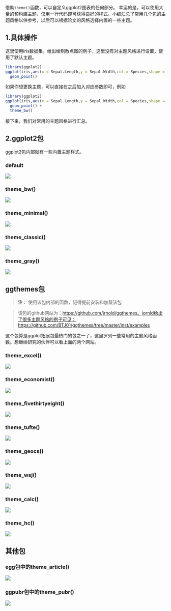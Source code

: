 

借助`theme()`函数，可以自定义ggplot2图表的任何部分。 幸运的是，可以使用大量的预构建主题，仅用一行代码即可获得良好的样式。小编汇总了常用几个包的主题风格以供参考，以后可以根据论文的风格选择内置的一些主题。

## 1.具体操作

这里使用iris数据集，给出绘制散点图的例子，这里没有对主题风格进行设置，使用了默认主题。
```r
library(ggplot2)
ggplot(iris,aes(x = Sepal.Length,y = Sepal.Width,col = Species,shape = Species)) +
  geom_point()
```

如果你想更换主题，可以直接在之后加入对应参数即可，例如

```r
library(ggplot2)
ggplot(iris,aes(x = Sepal.Length,y = Sepal.Width,col = Species,shape = Species)) +
  geom_point() +
  theme_bw()
```

接下来，我们对常用的主题风格进行汇总。

## 2.ggplot2包

ggplot2包内部就有一些内置主题样式。

### default

![](https://static01.imgkr.com/temp/12bc9ce4738f4eb58f4f3b92063247fd.png)

### theme_bw()

![](https://static01.imgkr.com/temp/5e6e4b3ea8f74a4c9d1d9f3c48b176ad.png)

### theme_minimal()

![](https://imgkr2.cn-bj.ufileos.com/d60b293c-7cb7-4870-a561-9518455d60ed.png?UCloudPublicKey=TOKEN_8d8b72be-579a-4e83-bfd0-5f6ce1546f13&Signature=f66%252FptGu2ii4wKaNV5VZpUzZZQg%253D&Expires=1614591717)

### theme_classic()

![](https://imgkr2.cn-bj.ufileos.com/875f9127-458a-42b1-891e-f0785391ec9a.png?UCloudPublicKey=TOKEN_8d8b72be-579a-4e83-bfd0-5f6ce1546f13&Signature=z3ioiQ2RqTsicIp6SsyfbF7KapY%253D&Expires=1614591721)

### theme_gray()

![](https://static01.imgkr.com/temp/6f0dc53f3d7c461f8fd2b2de356d6b60.png)

## ggthemes包

> **注**： 使用该包内部的函数，记得提前安装和加载该包

>该包的github网站为：https://github.com/jrnold/ggthemes。jornld给出了很多主题风格的例子可见：https://github.com/BTJ01/ggthemes/tree/master/inst/examples

这个包算是ggplot拓展包最热门的包之一了，这里罗列一些常用的主题风格函数。想继续研究的伙伴可以看上面的两个网站。

### theme_excel()


![](https://imgkr2.cn-bj.ufileos.com/5941f66a-2826-4907-bce2-0010cf8f9860.png?UCloudPublicKey=TOKEN_8d8b72be-579a-4e83-bfd0-5f6ce1546f13&Signature=XFmfeDCgWixVtXlPqWGMrzkdnAE%253D&Expires=1614591989)


### theme_economist()


![](https://imgkr2.cn-bj.ufileos.com/6be40e75-3fe1-45b7-8e93-3c04ca7f3be5.png?UCloudPublicKey=TOKEN_8d8b72be-579a-4e83-bfd0-5f6ce1546f13&Signature=Ry4tY9ZvkGm3PHzqlIGYRPAEEDk%253D&Expires=1614592030)


### theme_fivethirtyeight()

![](https://static01.imgkr.com/temp/3b6e7b6132594662a98c1a84512efc54.png)




### theme_tufte()

![](https://static01.imgkr.com/temp/67078048f3564990a5272b8302ede352.png)

### theme_geocs()
![](https://static01.imgkr.com/temp/5092ca26a5794278adc171720929baee.png)

### theme_wsj()
![](https://imgkr2.cn-bj.ufileos.com/cdc7ed4a-7e76-4558-8e79-b87c245a1362.png?UCloudPublicKey=TOKEN_8d8b72be-579a-4e83-bfd0-5f6ce1546f13&Signature=gRzvU1c1NwNWIzRWLp%252FamMUsgys%253D&Expires=1614592045)

### theme_calc()
![](https://imgkr2.cn-bj.ufileos.com/032dbaa9-594d-4e51-8dbb-2be49b3ed8d8.png?UCloudPublicKey=TOKEN_8d8b72be-579a-4e83-bfd0-5f6ce1546f13&Signature=Uq7K0LZE1I3DDXxPtVo%252BDSsgp1o%253D&Expires=1614592045)

### theme_hc()

![](https://imgkr2.cn-bj.ufileos.com/6eb78ba2-414a-431f-8be1-7550ad33a7be.png?UCloudPublicKey=TOKEN_8d8b72be-579a-4e83-bfd0-5f6ce1546f13&Signature=pf8zkArhfXq0RdKZ00C4PIhSAPM%253D&Expires=1614592067)

## 其他包

### egg包中的theme_article()

![](https://static01.imgkr.com/temp/f6256958de4c4e97806944ec73815898.png)

### ggpubr包中的theme_pubr() 


![](https://static01.imgkr.com/temp/7076cb88f033425cb96d406ae0bc97f6.png)









